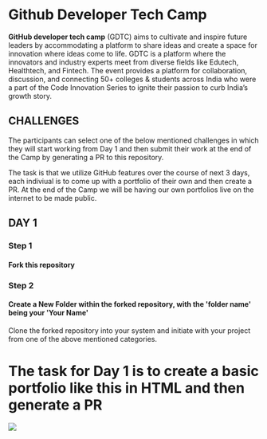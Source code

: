 # Github Developer Tech Camp

**GitHub developer tech camp** (GDTC) aims to cultivate and inspire future leaders by accommodating a platform to share ideas and create a space for innovation where ideas come to life. GDTC is a platform where the innovators and industry experts meet from diverse fields like Edutech, Healthtech, and Fintech. The event provides a platform for collaboration, discussion, and connecting 50+ colleges & students across India who were a part of the Code Innovation Series to ignite their passion to curb India’s growth story.

## CHALLENGES

The participants can select one of the below mentioned challenges in which they will start working from Day 1 and then submit their work at the end of the Camp by generating a PR to this repository.

The task is that we utilize GitHub features over the course of next 3 days, each indiviual is to come up with a portfolio of their own and then create a PR. At the end of the Camp we will be having our own portfolios live on the internet to be made public.

## DAY 1

### Step 1
#### Fork this repository

### Step 2
#### Create a New Folder within the forked repository, with the 'folder name' being your 'Your Name'

Clone the forked repository into your system and initiate with your project from one of the above mentioned categories.

# The task for Day 1 is to create a basic portfolio like this in HTML and then generate a PR

![](https://storage.googleapis.com/incind/70847770-1e3f3380-1e8a-11ea-8f68-05fa649f6237.jpegEC5HSnc)
